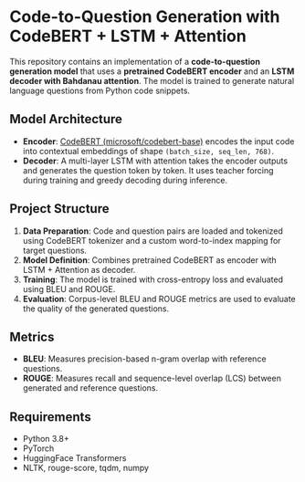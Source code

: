 # Code-to-Question Generation with CodeBERT + LSTM + Attention

This repository contains an implementation of a **code-to-question generation model** that uses a **pretrained CodeBERT encoder** and an **LSTM decoder with Bahdanau attention**. The model is trained to generate natural language questions from Python code snippets.

##  Model Architecture

- **Encoder**: [CodeBERT (microsoft/codebert-base)](https://huggingface.co/microsoft/codebert-base) encodes the input code into contextual embeddings of shape `(batch_size, seq_len, 768)`.
- **Decoder**: A multi-layer LSTM with attention takes the encoder outputs and generates the question token by token. It uses teacher forcing during training and greedy decoding during inference.

## Project Structure

1. **Data Preparation**: Code and question pairs are loaded and tokenized using CodeBERT tokenizer and a custom word-to-index mapping for target questions.
2. **Model Definition**: Combines pretrained CodeBERT as encoder with LSTM + Attention as decoder.
3. **Training**: The model is trained with cross-entropy loss and evaluated using BLEU and ROUGE.
4. **Evaluation**: Corpus-level BLEU and ROUGE metrics are used to evaluate the quality of the generated questions.

## Metrics

- **BLEU**: Measures precision-based n-gram overlap with reference questions.
- **ROUGE**: Measures recall and sequence-level overlap (LCS) between generated and reference questions.

## Requirements

- Python 3.8+
- PyTorch
- HuggingFace Transformers
- NLTK, rouge-score, tqdm, numpy
